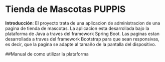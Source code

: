# Tienda de Mascotas PUPPIS

**Introducción**: El proyecto trata de una aplicacion de administracion de una pagina de tienda de mascotas. La aplicacion esta desarrollada bajo la plataforma de Java a traves del framework Spring Boot. Las paginas estan desarrollada a traves del framework Bootstrap para que sean responsivas, es decir, que la pagina se adapte al tamaño de la pantalla del dispositivo.

##Manual de como utilizar la plataforma